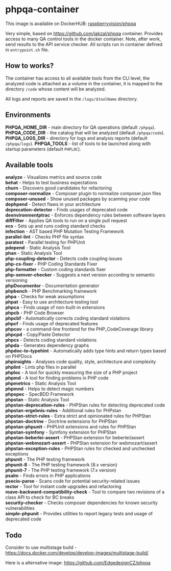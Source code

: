 # phpqa-container

This image is available on DockerHUB: [raspberryvision/phpqa](https://hub.docker.com/repository/docker/raspberryvision/phpqa)

Very simple, based on https://github.com/jakzal/phpqa container. Provides access to many QA control tools in the docker container. Note, after work, send results to the API service checker. All scripts run in container defined in `entrypoint.sh` file.

## How to works?

The container has access to all available tools from the CLI level, the analyzed code is attached as a volume in the container, it is mapped to the directory `/code` whose content will be analyzed.

All logs and reports are saved in the `/logs/$toolName` directory.

## Environments

**PHPQA_HOME_DIR** - main directory for QA operations (default `/phpqa`).
**PHPQA_CODE_DIR** - the catalog that will be analyzed (default `/phpqa/code`).
**PHPQA_LOGS_DIR** - directory for logs and analysis reports (default `/phpqa/logs`).
**PHPQA_TOOLS** - list of tools to be launched along with startup parameters (default `PHPLOC`).

## Available tools
**analyze** - Visualizes metrics and source code  
**behat** - Helps to test business expectations  
**churn** - Discovers good candidates for refactoring  
**composer-normalize** - Composer plugin to normalize composer.json files  
**composer-unused** - Show unused packages by scanning your code  
**dephpend** - Detect flaws in your architecture  
**deprecation-detector** - Finds usages of deprecated code  
**deenvironmentptrac** - Enforces dependency rules between software layers  
**diffFilter** - Applies QA tools to run on a single pull request  
**ecs** - Sets up and runs coding standard checks  
**infection** - AST based PHP Mutation Testing Framework  
**parallel-lint** - Checks PHP file syntax  
**paratest** - Parallel testing for PHPUnit  
**pdepend** - Static Analysis Tool  
**phan** - Static Analysis Tool  
**php-coupling-detector** - Detects code coupling issues  
**php-cs-fixer** - PHP Coding Standards Fixer  
**php-formatter** - Custom coding standards fixer  
**php-semver-checker** - Suggests a next version according to semantic versioning  
**phpDocumentor** - Documentation generator  
**phpbench** - PHP Benchmarking framework  
**phpa** - Checks for weak assumptions  
**phpat** - Easy to use architecture testing tool  
**phpca** - Finds usage of non-built-in extensions  
**phpcb** - PHP Code Browser  
**phpcbf** - Automatically corrects coding standard violations  
**phpcf** - Finds usage of deprecated features  
**phpcov** - a command-line frontend for the PHP_CodeCoverage library  
**phpcpd** - Copy/Paste Detector  
**phpcs** - Detects coding standard violations  
**phpda** - Generates dependency graphs  
**phpdoc-to-typehint** - Automatically adds type hints and return types based on PHPDocs  
**phpinsights** - Analyses code quality, style, architecture and complexity  
**phplint** - Lints php files in parallel  
**phploc** - A tool for quickly measuring the size of a PHP project  
**phpmd** - A tool for finding problems in PHP code  
**phpmetrics** - Static Analysis Tool  
**phpmnd** - Helps to detect magic numbers  
**phpspec** - SpecBDD Framework  
**phpstan** - Static Analysis Tool  
**phpstan-deprecation-rules** - PHPStan rules for detecting deprecated code  
**phpstan-ergebnis-rules** - Additional rules for PHPstan  
**phpstan-strict-rules** - Extra strict and opinionated rules for PHPStan  
**phpstan-doctrine** - Doctrine extensions for PHPStan  
**phpstan-phpunit** - PHPUnit extensions and rules for PHPStan  
**phpstan-symfony** - Symfony extension for PHPStan  
**phpstan-beberlei-assert** - PHPStan extension for beberlei/assert  
**phpstan-webmozart-assert** - PHPStan extension for webmozart/assert  
**phpstan-exception-rules** - PHPStan rules for checked and unchecked exceptions  
**phpunit** - The PHP testing framework  
**phpunit-8** - The PHP testing framework (8.x version)  
**phpunit-7** - The PHP testing framework (7.x version)  
**psalm** - Finds errors in PHP applications  
**psecio-parse** - Scans code for potential security-related issues  
**rector** - Tool for instant code upgrades and refactoring  
**roave-backward-compatibility-check** - Tool to compare two revisions of a class API to check for BC breaks  
**security-checker** - Checks composer dependencies for known security vulnerabilities  
**simple-phpunit** - Provides utilities to report legacy tests and usage of deprecated code  

## Todo
Consider to use multistage build - https://docs.docker.com/develop/develop-images/multistage-build/

Here is a alternative image:
https://github.com/EdgedesignCZ/phpqa
